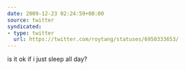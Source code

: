 ```yaml
---
date: 2009-12-23 02:24:59+00:00
source: twitter
syndicated:
- type: twitter
  url: https://twitter.com/roytang/statuses/6950333653/
---
```


is it ok if i just sleep all day?